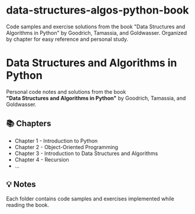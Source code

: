 # data-structures-algos-python-book
Code samples and exercise solutions from the book "Data Structures and Algorithms in Python" by Goodrich, Tamassia, and Goldwasser. Organized by chapter for easy reference and personal study.
# Data Structures and Algorithms in Python

Personal code notes and solutions from the book  
**"Data Structures and Algorithms in Python"** by Goodrich, Tamassia, and Goldwasser.

## 📚 Chapters
-  Chapter 1 - Introduction to Python
-  Chapter 2 - Object-Oriented Programming
-  Chapter 3 - Introduction to Data Structures and Algorithms
-  Chapter 4 - Recursion
-   ...

## 💡 Notes
Each folder contains code samples and exercises implemented while reading the book.
